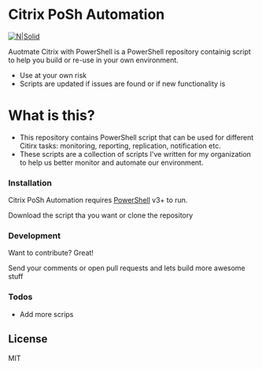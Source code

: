 # Citrix PoSh Automation

[![N|Solid](https://cldup.com/dTxpPi9lDf.thumb.png)](https://nodesource.com/products/nsolid)

Auotmate Citrix with PowerShell is a PowerShell repository containig script to help you build or re-use in your own environment. 

  - Use at your own risk
  - Scripts are updated if issues are found or if new functionality is 

# What is this?

  - This repository contains PowerShell script that can be used for different Citirx tasks: monitoring, reporting, replication, notification etc. 
  - These scripts are a collection of scripts I've written for my organization to help us better monitor and automate our environment. 

### Installation

Citrix PoSh Automation requires [PowerShell](https://docs.microsoft.com/en-us/powershell/scripting/setup/installing-windows-powershell?view=powershell-6) v3+ to run.

Download the script tha you want or clone the repository

### Development

Want to contribute? Great!

Send your comments or open pull requests and lets build more awesome stuff

### Todos

 - Add more scrips

License
----

MIT

